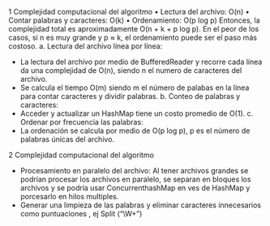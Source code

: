 1 Complejidad computacional del algoritmo
•	Lectura del archivo: O(n)
•	Contar palabras y caracteres: O(k)
•	Ordenamiento: O(p log p)
Entonces, la complejidad total es aproximadamente O(n + k + p log p). En el peor de los casos, si n es muy grande y p ≈ k, el ordenamiento puede ser el paso más costoso.
a.	Lectura del archivo línea por línea: 
-	La lectura del archivo por medio de BufferedReader y recorre cada línea da una complejidad de O(n), siendo n el numero de caracteres del archivo.
-	Se calcula el tiempo O(m) siendo m el número de palabas en la línea para contar caracteres y dividir palabras.
b.	Conteo de palabras y caracteres:
-	Acceder y actualizar un HashMap tiene un costo promedio de O(1).
c.	Ordenar por frecuencia las palabras:
-	La ordenación se calcula por medio de O(p log p), p es el número de palabras únicas del archivo.

2 Complejidad computacional del algoritmo
-	Procesamiento en paralelo del archivo: Al tener archivos grandes se podrían procesar los archivos en paralelo, se separan en bloques los archivos y se podría usar ConcurrenthashMap en ves de HashMap y porcesarlo en hilos multiples.
-	Generar una limpieza de las palabras y eliminar caracteres innecesarios como puntuaciones , ej Split (“\\W+”)
